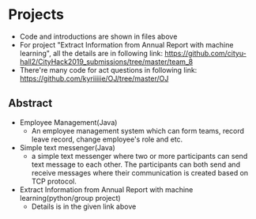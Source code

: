 # Projects

- Code and introductions are shown in files above
- For project "Extract Information from Annual Report with machine learning", all the details are in following link: https://github.com/cityu-hall2/CityHack2019_submissions/tree/master/team_8
- There're many code for act questions in following link: https://github.com/kyriiiiie/OJ/tree/master/OJ

## Abstract

- Employee Management(Java)
  - An employee management system which can form teams, record leave record, change employee's role and etc.
- Simple text messenger(Java)
  - a simple text messenger where two or more participants can send text message to each other. The participants can both send and receive messages where their communication is created based on TCP protocol.
- Extract Information from Annual Report with machine learning(python/group project)
  - Details is in the given link above
